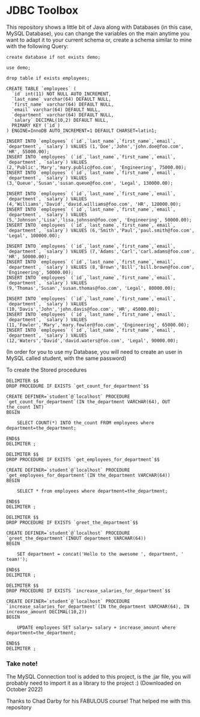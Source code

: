 # JDBC Toolbox

This repository shows a little bit of Java along with Databases (in this case, MySQL Database), you can change the variables on the main anytime you want to adapt it to your current schema
or, create a schema similar to mine with the following Query:

```
create database if not exists demo;

use demo;

drop table if exists employees;

CREATE TABLE `employees` (
  `id` int(11) NOT NULL AUTO_INCREMENT,
  `last_name` varchar(64) DEFAULT NULL,
  `first_name` varchar(64) DEFAULT NULL,
  `email` varchar(64) DEFAULT NULL,
  `department` varchar(64) DEFAULT NULL,
  `salary` DECIMAL(10,2) DEFAULT NULL,
  PRIMARY KEY (`id`)
) ENGINE=InnoDB AUTO_INCREMENT=1 DEFAULT CHARSET=latin1;

INSERT INTO `employees` (`id`,`last_name`,`first_name`,`email`, `department`, `salary`) VALUES (1,'Doe','John','john.doe@foo.com', 'HR', 55000.00);
INSERT INTO `employees` (`id`,`last_name`,`first_name`,`email`, `department`, `salary`) VALUES (2,'Public','Mary','mary.public@foo.com', 'Engineering', 75000.00);
INSERT INTO `employees` (`id`,`last_name`,`first_name`,`email`, `department`, `salary`) VALUES (3,'Queue','Susan','susan.queue@foo.com', 'Legal', 130000.00);

INSERT INTO `employees` (`id`,`last_name`,`first_name`,`email`, `department`, `salary`) VALUES (4,'Williams','David','david.williams@foo.com', 'HR', 120000.00);
INSERT INTO `employees` (`id`,`last_name`,`first_name`,`email`, `department`, `salary`) VALUES (5,'Johnson','Lisa','lisa.johnson@foo.com', 'Engineering', 50000.00);
INSERT INTO `employees` (`id`,`last_name`,`first_name`,`email`, `department`, `salary`) VALUES (6,'Smith','Paul','paul.smith@foo.com', 'Legal', 100000.00);

INSERT INTO `employees` (`id`,`last_name`,`first_name`,`email`, `department`, `salary`) VALUES (7,'Adams','Carl','carl.adams@foo.com', 'HR', 50000.00);
INSERT INTO `employees` (`id`,`last_name`,`first_name`,`email`, `department`, `salary`) VALUES (8,'Brown','Bill','bill.brown@foo.com', 'Engineering', 50000.00);
INSERT INTO `employees` (`id`,`last_name`,`first_name`,`email`, `department`, `salary`) VALUES (9,'Thomas','Susan','susan.thomas@foo.com', 'Legal', 80000.00);

INSERT INTO `employees` (`id`,`last_name`,`first_name`,`email`, `department`, `salary`) VALUES (10,'Davis','John','john.davis@foo.com', 'HR', 45000.00);
INSERT INTO `employees` (`id`,`last_name`,`first_name`,`email`, `department`, `salary`) VALUES (11,'Fowler','Mary','mary.fowler@foo.com', 'Engineering', 65000.00);
INSERT INTO `employees` (`id`,`last_name`,`first_name`,`email`, `department`, `salary`) VALUES (12,'Waters','David','david.waters@foo.com', 'Legal', 90000.00);
```

(In order for you to use my Database, you will need to create an user in MySQL called student, with the same password)

To create the Stored procedures

```
DELIMITER $$
DROP PROCEDURE IF EXISTS `get_count_for_department`$$

CREATE DEFINER=`student`@`localhost` PROCEDURE `get_count_for_department`(IN the_department VARCHAR(64), OUT the_count INT)
BEGIN
	
	SELECT COUNT(*) INTO the_count FROM employees where department=the_department;

END$$
DELIMITER ;

DELIMITER $$
DROP PROCEDURE IF EXISTS `get_employees_for_department`$$

CREATE DEFINER=`student`@`localhost` PROCEDURE `get_employees_for_department`(IN the_department VARCHAR(64))
BEGIN

	SELECT * from employees where department=the_department;

END$$
DELIMITER ;

DELIMITER $$
DROP PROCEDURE IF EXISTS `greet_the_department`$$

CREATE DEFINER=`student`@`localhost` PROCEDURE `greet_the_department`(INOUT department VARCHAR(64))
BEGIN

	SET department = concat('Hello to the awesome ', department, ' team!');

END$$
DELIMITER ;

DELIMITER $$
DROP PROCEDURE IF EXISTS `increase_salaries_for_department`$$

CREATE DEFINER=`student`@`localhost` PROCEDURE `increase_salaries_for_department`(IN the_department VARCHAR(64), IN increase_amount DECIMAL(10,2))
BEGIN

	UPDATE employees SET salary= salary + increase_amount where department=the_department;

END$$
DELIMITER ;

```
### Take note!

The MySQL Connection tool is added to this project, is the .jar file, you will probably need to import it as a library to the project :) (Downloaded on October 2022)

Thanks to Chad Darby for his FABULOUS course! That helped me with this repository